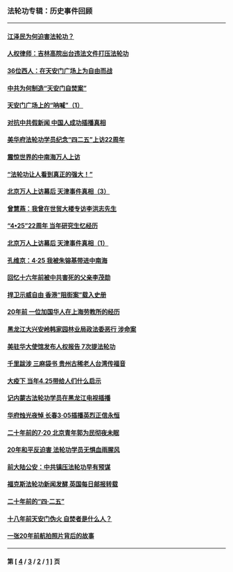 ### 法轮功专辑：历史事件回顾
---
#### [江泽民为何迫害法轮功？](../../pages/nf5793/n13876324.md?04020430) 
#### [人权律师：吉林高院出台违法文件打压法轮功](../../pages/nf5793/n13825665.md?04020430) 
#### [36位西人：在天安门广场上为自由而战](../../pages/nf5793/n13390029.md?04020430) 
#### [中共为何制造“天安门自焚案”](../../pages/nf5793/n13183270.md?04020430) 
#### [天安门广场上的“呐喊”（1）](../../pages/nf5793/n13105277.md?04020430) 
#### [对抗中共假新闻 中国人成功插播真相](../../pages/nf5793/n12910618.md?04020430) 
#### [美华府法轮功学员纪念“四二五”上访22周年](../../pages/nf5793/n12904445.md?04020430) 
#### [震惊世界的中南海万人上访](../../pages/nf5793/n12903976.md?04020430) 
#### [“法轮功让人看到真正的强大！”](../../pages/nf5793/n12903195.md?04020430) 
#### [北京万人上访幕后 天津事件真相（3）](../../pages/nf5793/n12902807.md?04020430) 
#### [曾慧燕：我曾在世贸大楼专访李洪志先生](../../pages/nf5793/n12898729.md?04020430) 
#### [“4•25”22周年 当年研究生忆经历](../../pages/nf5793/n12894152.md?04020430) 
#### [北京万人上访幕后 天津事件真相（1）](../../pages/nf5793/n12885174.md?04020430) 
#### [孔维京：4·25 我被朱镕基带进中南海](../../pages/nf5793/n12864987.md?04020430) 
#### [回忆十六年前被中共害死的父亲李茂勋](../../pages/nf5793/n12880270.md?04020430) 
#### [捍卫示威自由 香港“阻街案”载入史册](../../pages/nf5793/n12811245.md?04020430) 
#### [20年前 一位加国华人在上海劳教所的经历](../../pages/nf5793/n12707932.md?04020430) 
#### [黑龙江大兴安岭韩家园林业局政法委恶行 涉命案](../../pages/nf5793/n12622815.md?04020430) 
#### [美驻华大使馆发布人权报告 7次提法轮功](../../pages/nf5793/n12520541.md?04020430) 
#### [千里跋涉 三麻袋书 贵州古稀老人台湾传福音](../../pages/nf5793/n12198750.md?04020430) 
#### [大疫下 当年4.25带给人们什么启示](../../pages/nf5793/n12058565.md?04020430) 
#### [记内蒙古法轮功学员在黑龙江电视插播](../../pages/nf5793/n11699194.md?04020430) 
#### [华府烛光夜悼 长春3·05插播英烈正信永恒](../../pages/nf5793/n11397432.md?04020430) 
#### [二十年前的7·20 北京青年郭为民彻夜未眠](../../pages/nf5793/n11354195.md?04020430) 
#### [20年和平反迫害 法轮功学员无惧血雨腥风](../../pages/nf5793/n11348279.md?04020430) 
#### [前大陆公安：中共镇压法轮功早有预谋](../../pages/nf5793/n11352168.md?04020430) 
#### [福克斯法轮功新闻发酵  英国每日邮报转载](../../pages/nf5793/n11285952.md?04020430) 
#### [二十年前的“四·二五”](../../pages/nf5793/n11207639.md?04020430) 
#### [十八年前天安门伪火 自焚者是什么人？](../../pages/nf5793/n10996556.md?04020430) 
#### [一张20年前航拍照片背后的故事](../../pages/nf5793/n10693797.md?04020430) 

---
#### 第 [ [4](./4.md?04020430) / [3](./3.md?04020430) / [2](./2.md?04020430) / [1](./1.md?04020430) ] 页
